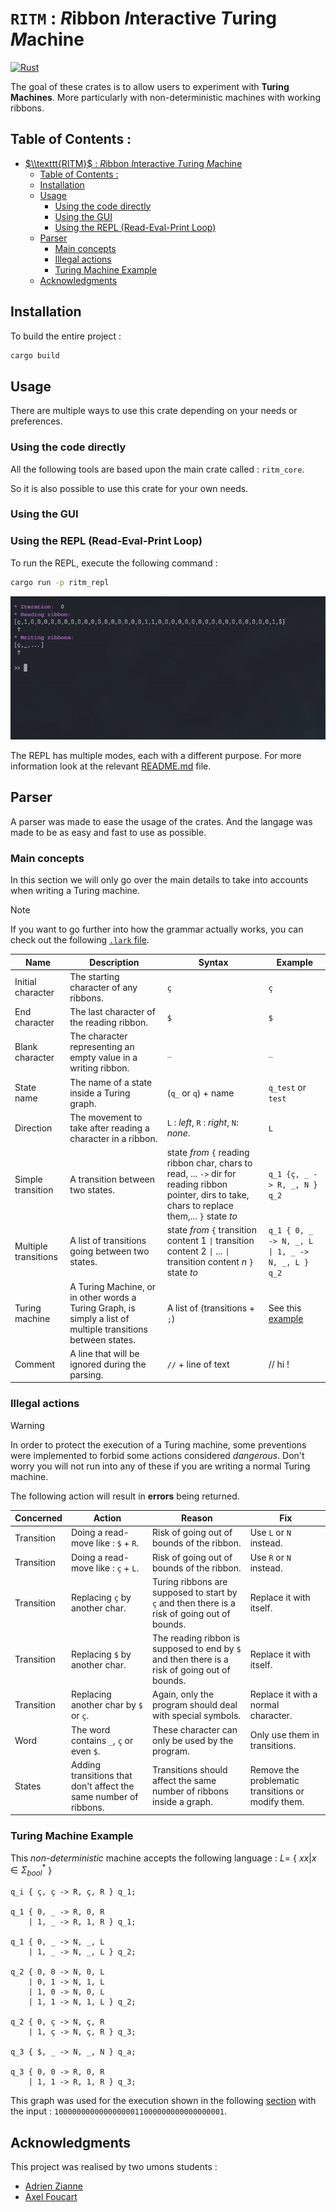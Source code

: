 # $\texttt{RITM}$ : *R*ibbon *I*nteractive *T*uring *M*achine

[![Rust](https://github.com/PizzaManStarted/ritm/actions/workflows/rust.yml/badge.svg?branch=main)](https://github.com/PizzaManStarted/ritm/actions/workflows/rust.yml)

The goal of these crates is to allow users to experiment with **Turing Machines**. More particularly with non-deterministic machines with working ribbons. 

## Table of Contents :

- [$\\texttt{RITM}$ : *R*ibbon *I*nteractive *T*uring *M*achine](#textttritm--ribbon-interactive-turing-machine)
  - [Table of Contents :](#table-of-contents-)
  - [Installation](#installation)
  - [Usage](#usage)
    - [Using the code directly](#using-the-code-directly)
    - [Using the GUI](#using-the-gui)
    - [Using the REPL (Read-Eval-Print Loop)](#using-the-repl-read-eval-print-loop)
  - [Parser](#parser)
    - [Main concepts](#main-concepts)
    - [Illegal actions](#illegal-actions)
    - [Turing Machine Example](#turing-machine-example)
  - [Acknowledgments](#acknowledgments)


## Installation

To build the entire project :
```bash
cargo build
```

## Usage

There are multiple ways to use this crate depending on your needs or preferences.

### Using the code directly

All the following tools are based upon the main crate called : `ritm_core`.

So it is also possible to use this crate for your own needs.

### Using the GUI

### Using the REPL (Read-Eval-Print Loop)

To run the REPL, execute the following command : 
```bash
cargo run -p ritm_repl
```

![REPL_example](resources/repl_example.gif)

The REPL has multiple modes, each with a different purpose. For more information look at the relevant [README.md](ritm_repl/README.md) file.

## Parser

A parser was made to ease the usage of the crates. And the langage was made to be as easy and fast to use as possible.

### Main concepts 

In this section we will only go over the main details to take into accounts when writing a Turing machine. 

> [!NOTE]
> If you want to go further into how the grammar actually works, you can check out the following [`.lark` file](ritm_core/src/Turing_machine.pest).



| Name                 | Description                                                                                                  | Syntax                                                                                                                                                | Example                                           |
| -------------------- | ------------------------------------------------------------------------------------------------------------ | ----------------------------------------------------------------------------------------------------------------------------------------------------- | ------------------------------------------------- |
| Initial character    | The starting character of any ribbons.                                                                       | `ç`                                                                                                                                                   | `ç`                                               |
| End character        | The last character of the reading ribbon.                                                                    | `$`                                                                                                                                                   | `$`                                               |
| Blank character      | The character representing an empty value in a writing ribbon.                                               | `_`                                                                                                                                                   | `_`                                               |
| State name           | The name of a state inside a Turing graph.                                                                   | (`q_` or `q`) + name                                                                                                                                  | `q_test` or `test`                                |
| Direction            | The movement to take after reading a character in a ribbon.                                                  | `L` : *left*, `R` : *right*, `N`: *none*.                                                                                                             | `L`                                               |
| Simple transition    | A transition between two states.                                                                             | state *from* `{` reading ribbon char, chars to read, ... `->` dir for reading ribbon pointer,  dirs to take, chars to replace them,... `}` state *to* | `q_1 {ç, _ -> R, _, N } q_2`                      |
| Multiple transitions | A list of transitions going between two states.                                                              | state *from* `{` transition content $1$ `\|` transition content $2$ `\|` ... `\|` transition content $n$  `}` state *to*                              | `q_1 { 0, _ -> N, _, L  \| 1, _ -> N, _, L } q_2` |
| Turing machine       | A Turing Machine, or in other words a Turing Graph, is simply a list of multiple transitions between states. | A list of (transitions + `;`)                                                                                                                         | See this [example](#turing-machine-example)       |
| Comment              | A line that will be ignored during the parsing.                                                              | `//` + line of text                                                                                                                                   | // hi !                                           |



### Illegal actions

> [!WARNING]
> In order to protect the execution of a Turing machine, some preventions were implemented to forbid some actions considered *dangerous*. Don't worry you will not run into any of these if you are writing a normal Turing machine.

The following action will result in **errors** being returned.

| Concerned  | Action                                                           | Reason                                                                                        | Fix                                                |
| ---------- | ---------------------------------------------------------------- | --------------------------------------------------------------------------------------------- | -------------------------------------------------- |
| Transition | Doing a read-move like : `$` + `R`.                              | Risk of going out of bounds of the ribbon.                                                    | Use `L` or `N` instead.                            |
| Transition | Doing a read-move like : `ç` + `L`.                              | Risk of going out of bounds of the ribbon.                                                    | Use `R` or `N` instead.                            |
| Transition | Replacing `ç` by another char.                                   | Turing ribbons are supposed to start by `ç` and then there is a risk of going out of bounds.  | Replace it with itself.                            |
| Transition | Replacing `$` by another char.                                   | The reading ribbon is supposed to end by `$` and then there is a risk of going out of bounds. | Replace it with itself.                            |
| Transition | Replacing another char by `$` or `ç`.                            | Again, only the program should deal with special symbols.                                     | Replace it with a normal character.                |
| Word       | The word contains `_`, `ç` or even `$`.                          | These character can only be used by the program.                                              | Only use them in transitions.                      |
| States     | Adding transitions that don't affect the same number of ribbons. | Transitions should affect the same number of ribbons inside a graph.                          | Remove the problematic transitions or modify them. |





### Turing Machine Example

This *non-deterministic* machine accepts the following language :
$L =$ { $xx | x \in \Sigma^*_{bool}$ }
```
q_i { ç, ç -> R, ç, R } q_1;

q_1 { 0, _ -> R, 0, R 
    | 1, _ -> R, 1, R } q_1;

q_1 { 0, _ -> N, _, L 
    | 1, _ -> N, _, L } q_2;

q_2 { 0, 0 -> N, 0, L 
    | 0, 1 -> N, 1, L 
    | 1, 0 -> N, 0, L 
    | 1, 1 -> N, 1, L } q_2;

q_2 { 0, ç -> N, ç, R 
    | 1, ç -> N, ç, R } q_3;

q_3 { $, _ -> N, _, N } q_a;

q_3 { 0, 0 -> R, 0, R 
    | 1, 1 -> R, 1, R } q_3;
```

This graph was used for the execution shown in the following [section](#using-the-repl-read-eval-print-loop) with the input : $\texttt{10000000000000000011000000000000000001}$.


## Acknowledgments

This project was realised by two umons students :
* [Adrien Zianne](https://github.com/AdrienZianne)
* [Axel Foucart](https://github.com/PizzaManStarted)